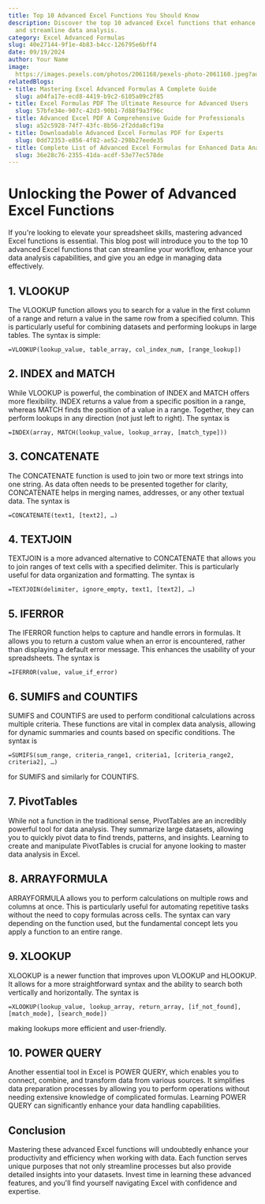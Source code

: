 ```yaml
---
title: Top 10 Advanced Excel Functions You Should Know
description: Discover the top 10 advanced Excel functions that enhance productivity
  and streamline data analysis.
category: Excel Advanced Formulas
slug: 40e27144-9f1e-4b83-b4cc-126795e6bff4
date: 09/19/2024
author: Your Name
image: 
  https://images.pexels.com/photos/2061168/pexels-photo-2061168.jpeg?auto=compress&cs=tinysrgb&w=600
relatedBlogs:
- title: Mastering Excel Advanced Formulas A Complete Guide
  slug: a04fa17e-ecd8-4419-b9c2-6105a09c2f85
- title: Excel Formulas PDF The Ultimate Resource for Advanced Users
  slug: 57bfe34e-907c-42d3-90b1-7d88f9a3f96c
- title: Advanced Excel PDF A Comprehensive Guide for Professionals
  slug: a52c5928-74f7-43fc-8b56-2f2dda8cf19a
- title: Downloadable Advanced Excel Formulas PDF for Experts
  slug: 0dd72353-e856-4f82-ae52-298b27eede35
- title: Complete List of Advanced Excel Formulas for Enhanced Data Analysis
  slug: 36e28c76-2355-41da-acdf-53e77ec578de
---
```


# Unlocking the Power of Advanced Excel Functions

If you're looking to elevate your spreadsheet skills, mastering advanced Excel functions is essential. This blog post will introduce you to the top 10 advanced Excel functions that can streamline your workflow, enhance your data analysis capabilities, and give you an edge in managing data effectively.

## 1. VLOOKUP

The VLOOKUP function allows you to search for a value in the first column of a range and return a value in the same row from a specified column. This is particularly useful for combining datasets and performing lookups in large tables. The syntax is simple: 

```excel
=VLOOKUP(lookup_value, table_array, col_index_num, [range_lookup])
```

## 2. INDEX and MATCH

While VLOOKUP is powerful, the combination of INDEX and MATCH offers more flexibility. INDEX returns a value from a specific position in a range, whereas MATCH finds the position of a value in a range. Together, they can perform lookups in any direction (not just left to right). The syntax is 

```excel
=INDEX(array, MATCH(lookup_value, lookup_array, [match_type]))
```

## 3. CONCATENATE

The CONCATENATE function is used to join two or more text strings into one string. As data often needs to be presented together for clarity, CONCATENATE helps in merging names, addresses, or any other textual data. The syntax is 

```excel
=CONCATENATE(text1, [text2], …)
```

## 4. TEXTJOIN

TEXTJOIN is a more advanced alternative to CONCATENATE that allows you to join ranges of text cells with a specified delimiter. This is particularly useful for data organization and formatting. The syntax is 

```excel
=TEXTJOIN(delimiter, ignore_empty, text1, [text2], …)
```

## 5. IFERROR

The IFERROR function helps to capture and handle errors in formulas. It allows you to return a custom value when an error is encountered, rather than displaying a default error message. This enhances the usability of your spreadsheets. The syntax is 

```excel
=IFERROR(value, value_if_error)
```

## 6. SUMIFS and COUNTIFS

SUMIFS and COUNTIFS are used to perform conditional calculations across multiple criteria. These functions are vital in complex data analysis, allowing for dynamic summaries and counts based on specific conditions. The syntax is 

```excel
=SUMIFS(sum_range, criteria_range1, criteria1, [criteria_range2, criteria2], …) 
```

for SUMIFS and similarly for COUNTIFS.

## 7. PivotTables

While not a function in the traditional sense, PivotTables are an incredibly powerful tool for data analysis. They summarize large datasets, allowing you to quickly pivot data to find trends, patterns, and insights. Learning to create and manipulate PivotTables is crucial for anyone looking to master data analysis in Excel.

## 8. ARRAYFORMULA

ARRAYFORMULA allows you to perform calculations on multiple rows and columns at once. This is particularly useful for automating repetitive tasks without the need to copy formulas across cells. The syntax can vary depending on the function used, but the fundamental concept lets you apply a function to an entire range.

## 9. XLOOKUP

XLOOKUP is a newer function that improves upon VLOOKUP and HLOOKUP. It allows for a more straightforward syntax and the ability to search both vertically and horizontally. The syntax is 

```excel
=XLOOKUP(lookup_value, lookup_array, return_array, [if_not_found], [match_mode], [search_mode])
```

making lookups more efficient and user-friendly.

## 10. POWER QUERY

Another essential tool in Excel is POWER QUERY, which enables you to connect, combine, and transform data from various sources. It simplifies data preparation processes by allowing you to perform operations without needing extensive knowledge of complicated formulas. Learning POWER QUERY can significantly enhance your data handling capabilities.

## Conclusion

Mastering these advanced Excel functions will undoubtedly enhance your productivity and efficiency when working with data. Each function serves unique purposes that not only streamline processes but also provide detailed insights into your datasets. Invest time in learning these advanced features, and you'll find yourself navigating Excel with confidence and expertise.